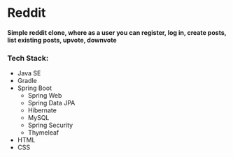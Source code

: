 # Reddit
#### Simple reddit clone, where as a user you can register, log in, create posts, list existing posts, upvote, downvote

### Tech Stack:
- Java SE
- Gradle
- Spring Boot
   - Spring Web
   - Spring Data JPA
   - Hibernate
   - MySQL
   - Spring Security
   - Thymeleaf
- HTML
- CSS

